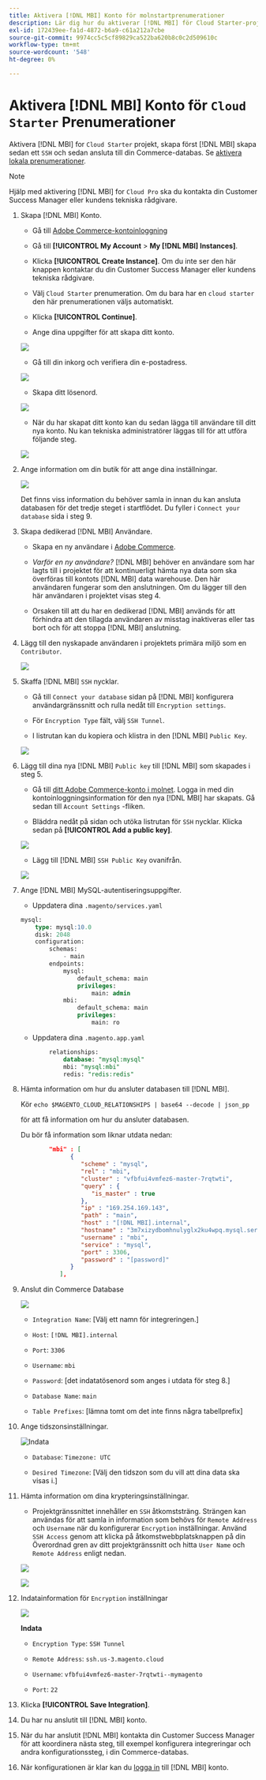 ```yaml
---
title: Aktivera [!DNL MBI] Konto för molnstartprenumerationer
description: Lär dig hur du aktiverar [!DNL MBI] för Cloud Starter-projekt.
exl-id: 172439ee-fa1d-4872-b6a9-c61a212a7cbe
source-git-commit: 9974cc5c5cf89829ca522ba620b8c0c2d509610c
workflow-type: tm+mt
source-wordcount: '548'
ht-degree: 0%

---
```


# Aktivera [!DNL MBI] Konto för `Cloud Starter` Prenumerationer

Aktivera [!DNL MBI] for `Cloud Starter` projekt, skapa först [!DNL MBI] skapa sedan ett `SSH` och sedan ansluta till din Commerce-databas. Se [aktivera lokala prenumerationer](../getting-started/onpremise-activation.md).

>[!NOTE]
>
>Hjälp med aktivering [!DNL MBI] for `Cloud Pro` ska du kontakta din Customer Success Manager eller kundens tekniska rådgivare.

1. Skapa [!DNL MBI] Konto.

   - Gå till [Adobe Commerce-kontoinloggning](https://account.magento.com/customer/account/login)

   - Gå till **[!UICONTROL My Account** > **My [!DNL MBI] Instances]**.

   - Klicka **[!UICONTROL Create Instance]**. Om du inte ser den här knappen kontaktar du din Customer Success Manager eller kundens tekniska rådgivare.

   - Välj `Cloud Starter` prenumeration. Om du bara har en `cloud starter` den här prenumerationen väljs automatiskt.

   - Klicka **[!UICONTROL Continue]**.

   - Ange dina uppgifter för att skapa ditt konto.

   ![](../assets/create-account-2.png)

   - Gå till din inkorg och verifiera din e-postadress.

   ![](../assets/create-account-3.png)

   - Skapa ditt lösenord.

   ![](../assets/create-account-4.png)

   - När du har skapat ditt konto kan du sedan lägga till användare till ditt nya konto. Nu kan tekniska administratörer läggas till för att utföra följande steg.

   ![](../assets/create-account-5.png)

1. Ange information om din butik för att ange dina inställningar.

   ![](../assets/create-account-6.png)

   Det finns viss information du behöver samla in innan du kan ansluta databasen för det tredje steget i startflödet. Du fyller i `Connect your database` sida i steg 9.

1. Skapa dedikerad [!DNL MBI] Användare.

   - Skapa en ny användare i [Adobe Commerce](https://accounts.magento.com).

   - _Varför en ny användare?_ [!DNL MBI] behöver en användare som har lagts till i projektet för att kontinuerligt hämta nya data som ska överföras till kontots [!DNL MBI] data warehouse. Den här användaren fungerar som den anslutningen. Om du lägger till den här användaren i projektet visas steg 4.

   - Orsaken till att du har en dedikerad [!DNL MBI] används för att förhindra att den tillagda användaren av misstag inaktiveras eller tas bort och för att stoppa [!DNL MBI] anslutning.

1. Lägg till den nyskapade användaren i projektets primära miljö som en `Contributor`.

   ![](../assets/create-account-7.png)

1. Skaffa [!DNL MBI] `SSH` nycklar.

   - Gå till `Connect your database` sidan på [!DNL MBI] konfigurera användargränssnitt och rulla nedåt till `Encryption settings`.

   - För `Encryption Type` fält, välj `SSH Tunnel`.

   - I listrutan kan du kopiera och klistra in den [!DNL MBI] `Public Key`.

   ![](../assets/create-account-8.png)

1. Lägg till dina nya [!DNL MBI] `Public key` till [!DNL MBI] som skapades i steg 5.

   - Gå till [ditt Adobe Commerce-konto i molnet](https://accounts.magento.cloud/). Logga in med din kontoinloggningsinformation för den nya [!DNL MBI] har skapats. Gå sedan till `Account Settings` -fliken.

   - Bläddra nedåt på sidan och utöka listrutan för `SSH` nycklar. Klicka sedan på **[!UICONTROL Add a public key]**.

   ![](../assets/create-account-9.png)

   - Lägg till [!DNL MBI] `SSH Public Key` ovanifrån.

   ![](../assets/create-account-10.png)

1. Ange [!DNL MBI] MySQL-autentiseringsuppgifter.

   - Uppdatera dina `.magento/services.yaml`

   ```sql
   mysql:
       type: mysql:10.0
       disk: 2048
       configuration:
           schemas:
               - main
           endpoints:
               mysql:
                   default_schema: main
                   privileges:
                       main: admin
               mbi:
                   default_schema: main
                   privileges:
                       main: ro
   ```

   - Uppdatera dina `.magento.app.yaml`

   ```sql
           relationships:
               database: "mysql:mysql"
               mbi: "mysql:mbi"
               redis: "redis:redis"
   ```

1. Hämta information om hur du ansluter databasen till [!DNL MBI].

   Kör
   `echo $MAGENTO_CLOUD_RELATIONSHIPS | base64 --decode | json_pp`

   för att få information om hur du ansluter databasen.

   Du bör få information som liknar utdata nedan:

   ```json
           "mbi" : [
                 {
                    "scheme" : "mysql",
                    "rel" : "mbi",
                    "cluster" : "vfbfui4vmfez6-master-7rqtwti",
                    "query" : {
                       "is_master" : true
                    },
                    "ip" : "169.254.169.143",
                    "path" : "main",
                    "host" : "[!DNL MBI].internal",
                    "hostname" : "3m7xizydbomhnulyglx2ku4wpq.mysql.service._.magentosite.cloud",
                    "username" : "mbi",
                    "service" : "mysql",
                    "port" : 3306,
                    "password" : "[password]"
                 }
              ],
   ```

1. Anslut din Commerce Database

   ![](../assets/create-account-11.png)

   - `Integration Name`: [Välj ett namn för integreringen.]

   - `Host`: `[!DNL MBI].internal`

   - `Port`: `3306`

   - `Username`: `mbi`

   - `Password`: [det indatatösenord som anges i utdata för steg 8.]

   - `Database Name`: `main`

   - `Table Prefixes`: [lämna tomt om det inte finns några tabellprefix]

1. Ange tidszonsinställningar.

   ![Indata](../assets/create-account-12.png)

   - `Database`: `Timezone: UTC`

   - `Desired Timezone`: [Välj den tidszon som du vill att dina data ska visas i.]

1. Hämta information om dina krypteringsinställningar.

   - Projektgränssnittet innehåller en `SSH` åtkomststräng. Strängen kan användas för att samla in information som behövs för `Remote Address` och `Username` när du konfigurerar `Encryption` inställningar. Använd `SSH Access` genom att klicka på åtkomstwebbplatsknappen på din Överordnad gren av ditt projektgränssnitt och hitta `User Name` och `Remote Address` enligt nedan.

   ![](../assets/create-account-13.png)

   ![](../assets/create-account-14.png)

1. Indatainformation för `Encryption` inställningar

   ![](../assets/create-account-15.png)

   **Indata**

   - `Encryption Type`: `SSH Tunnel`

   - `Remote Address`: `ssh.us-3.magento.cloud`

   - `Username`: `vfbfui4vmfez6-master-7rqtwti--mymagento`

   - `Port`: `22`

1. Klicka **[!UICONTROL Save Integration]**.

1. Du har nu anslutit till [!DNL MBI] konto.

1. När du har anslutit [!DNL MBI] kontakta din Customer Success Manager för att koordinera nästa steg, till exempel konfigurera integreringar och andra konfigurationssteg, i din Commerce-databas.

1. När konfigurationen är klar kan du [logga in](../getting-started/sign-in.md) till [!DNL MBI] konto.
